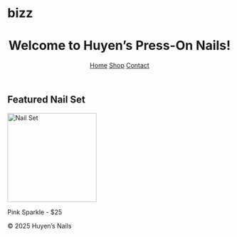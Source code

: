# bizz
<!DOCTYPE html>
<html>
<head>
  <title>Huyen's Nails</title>
  <link rel="stylesheet" href="style.css">
</head>
<body>
  <header>
    <h1>Welcome to Huyen’s Press-On Nails!</h1>
    <nav>
      <a href="#">Home</a>
      <a href="#">Shop</a>
      <a href="#">Contact</a>
    </nav>
  </header>

  <section>
    <h2>Featured Nail Set</h2>
    <img src="nails.jpg" alt="Nail Set" width="200">
    <p>Pink Sparkle - $25</p>
  </section>

  <footer>
    <p>© 2025 Huyen’s Nails</p>
  </footer>
</body>
</html>
